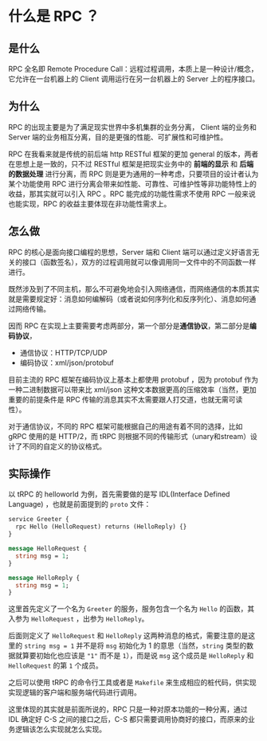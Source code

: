 # 什么是 RPC ？


## 是什么

RPC 全名即 Remote Procedure Call：远程过程调用，本质上是一种设计/概念，它允许在一台机器上的 Client 调用运行在另一台机器上的 Server 上的程序接口。

## 为什么

RPC 的出现主要是为了满足现实世界中多机集群的业务分离， Client 端的业务和 Server 端的业务相互分离，目的是更强的性能、可扩展性和可维护性。

RPC 在我看来就是传统的前后端 http RESTful 框架的更加 general 的版本，两者在思想上是一致的，只不过 RESTful 框架是把现实业务中的 **前端的显示** 和 **后端的数据处理** 进行分离，而 RPC 则是更为通用的一种考虑，只要项目的设计者认为某个功能使用 RPC 进行分离会带来如性能、可靠性、可维护性等非功能特性上的收益，那其实就可以引入 RPC 。RPC 能完成的功能性需求不使用 RPC 一般来说也能实现，RPC 的收益主要体现在非功能性需求上。

## 怎么做

RPC 的核心是面向接口编程的思想，Server 端和 Client 端可以通过定义好语言无关的接口（函数签名），双方的过程调用就可以像调用同一文件中的不同函数一样进行。

既然涉及到了不同主机，那么不可避免地会引入网络通信，而网络通信的本质其实就是需要规定好：消息如何编解码（或者说如何序列化和反序列化）、消息如何通过网络传输。

因而 RPC 在实现上主要需要考虑两部分，第一个部分是**通信协议**，第二部分是**编码协议**，

- 通信协议：HTTP/TCP/UDP
- 编码协议：xml/json/protobuf

目前主流的 RPC 框架在编码协议上基本上都使用 protobuf ，因为 protobuf 作为一种二进制数据可以带来比 xml/json 这种文本数据更高的压缩效率（当然，更加重要的前提条件是 RPC 传输的消息其实不太需要跟人打交道，也就无需可读性）。

对于通信协议，不同的 RPC 框架可能根据自己的用途有着不同的选择，比如 gRPC 使用的是 HTTP/2，而 tRPC 则根据不同的传输形式（unary和stream）设计了不同的自定义的协议格式。

## 实际操作

以 tRPC 的 helloworld 为例，首先需要做的是写 IDL(Interface Defined Language) ，也就是前面提到的 `proto` 文件：

```proto
service Greeter {
  rpc Hello (HelloRequest) returns (HelloReply) {}
}

message HelloRequest {
  string msg = 1;
}

message HelloReply {
  string msg = 1;
}
```

这里首先定义了一个名为 `Greeter` 的服务，服务包含一个名为 `Hello` 的函数，其入参为 `HelloRequest` ，出参为 `HelloReply`。

后面则定义了 `HelloRequest` 和 `HelloReply` 这两种消息的格式，需要注意的是这里的 `string msg = 1` 并不是将 `msg` 初始化为 1 的意思（当然，`string` 类型的数据就算要初始化也应该是 `"1"` 而不是 `1`），而是说 `msg` 这个成员是 `HelloReply` 和 `HelloRequest` 的第 `1` 个成员。

之后可以使用 tRPC 的命令行工具或者是 `Makefile` 来生成相应的桩代码，供实现实现逻辑的客户端和服务端代码进行调用。

这里体现的其实就是前面所说的，RPC 只是一种对原本功能的一种分离，通过 IDL 确定好 C-S 之间的接口之后，C-S 都只需要调用协商好的接口，而原来的业务逻辑该怎么实现就怎么实现。

